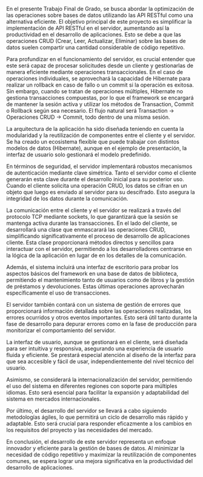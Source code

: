 En el presente Trabajo Final de Grado, se busca abordar la optimización de las operaciones sobre bases de datos utilizando las API RESTful como una alternativa eficiente. 
El objetivo principal de este proyecto es simplificar la implementación de API RESTful en el servidor, aumentando así la productividad en el desarrollo de aplicaciones. 
Esto se debe a que las operaciones CRUD (Crear, Leer, Actualizar, Eliminar) sobre las bases de datos suelen compartir una cantidad considerable de código repetitivo. 
  
Para profundizar en el funcionamiento del servidor, es crucial entender que este será capaz de procesar solicitudes desde un cliente y gestionarlas de manera eficiente 
mediante operaciones transaccionales. En el caso de operaciones individuales, se aprovechará la capacidad de Hibernate para realizar un rollback en caso de fallo o un commit 
si la operación es exitosa. Sin embargo, cuando se tratan de operaciones múltiples, Hibernate no gestiona transacciones compuestas, por lo que el framework se encargará de 
mantener la sesión activa y utilizar los métodos de Transaction, Commit o Rollback según sea necesario. El flujo natural será Transaction -> Operaciones CRUD -> Commit, todo 
dentro de una misma sesión. 
  
La arquitectura de la aplicación ha sido diseñada teniendo en cuenta la modularidad y la reutilización de componentes entre el cliente y el servidor. Se ha creado un ecosistema 
flexible que puede trabajar con distintos modelos de datos (Hibernate), aunque en el ejemplo de presentación, la interfaz de usuario solo gestionará el modelo predefinido. 
  
En términos de seguridad, el servidor implementará robustos mecanismos de autenticación mediante clave simétrica. Tanto el servidor como el cliente generarán esta clave durante 
el desarrollo inicial para su posterior uso. Cuando el cliente solicita una operación CRUD, los datos se cifran en un objeto que luego es enviado al servidor para su descifrado. 
Esto asegura la integridad de los datos durante la comunicación. 
  
La comunicación entre el cliente y el servidor se realizará a través del protocolo TCP mediante sockets, lo que garantizará que la sesión se mantenga activa durante las transacciones. 
En el lado del cliente, se desarrollará una clase que enmascarará las operaciones CRUD, simplificando significativamente el proceso de desarrollo de aplicaciones cliente. Esta clase 
proporcionará métodos directos y sencillos para interactuar con el servidor, permitiendo a los desarrolladores centrarse en la lógica de la aplicación en lugar de en los detalles de 
la comunicación. 
  
Además, el sistema incluirá una interfaz de escritorio para probar los aspectos básicos del framework en una base de datos de biblioteca, permitiendo el mantenimiento tanto de usuarios 
como de libros y la gestión de préstamos y devoluciones. Estas últimas operaciones aprovecharán específicamente el uso de transacciones. 
  
El servidor también contará con un sistema de gestión de errores que proporcionará información detallada sobre las operaciones realizadas, los errores ocurridos y otros eventos 
importantes. Esto será útil tanto durante la fase de desarrollo para depurar errores como en la fase de producción para monitorizar el comportamiento del servidor. 
  
La interfaz de usuario, aunque se gestionará en el cliente, será diseñada para ser intuitiva y responsiva, asegurando una experiencia de usuario fluida y eficiente. Se prestará 
especial atención al diseño de la interfaz para que sea accesible y fácil de usar, independientemente del nivel técnico del usuario. 
  
Asimismo, se considerará la internacionalización del servidor, permitiendo el uso del sistema en diferentes regiones con soporte para múltiples idiomas. Esto será esencial para 
facilitar la expansión y adaptabilidad del sistema en mercados internacionales. 
  
Por último, el desarrollo del servidor se llevará a cabo siguiendo metodologías ágiles, lo que permitirá un ciclo de desarrollo más rápido y adaptable. Esto será crucial para 
responder eficazmente a los cambios en los requisitos del proyecto y las necesidades del mercado. 
  
En conclusión, el desarrollo de este servidor representa un enfoque innovador y eficiente para la gestión de bases de datos. Al minimizar la necesidad de código repetitivo y maximizar 
la reutilización de componentes comunes, se espera lograr una mejora significativa en la productividad del desarrollo de aplicaciones. 
